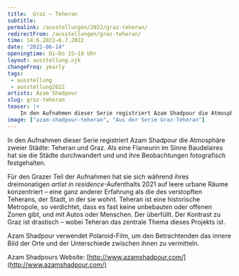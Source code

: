 ```yaml
---
title:  Graz – Teheran
subtitle: 
permalink: /ausstellungen/2022/graz-teheran/
redirectFrom: /ausstellungen/graz-teheran/
time: 14.6.2022–6.7.2022
date: "2022-06-14"
openingtime: Di–Do 15–18 Uhr
layout: ausstellung.njk
changeFreq: yearly
tags: 
 - ausstellung
 - ausstellung2022
artists: Azam Shadpour
slug: graz-teheran
teaser: |+
    In den Aufnahmen dieser Serie registriert Azam Shadpour die Atmosphäre zweier Städte: Teheran und Graz. Als eine Flaneurin im Sinne Baudelaires hat sie die Städte durchwandert und und ihre Beobachtungen fotografisch festgehalten. 
image: ["azam-shadpour-teheran", "Aus der Serie Graz-Teheran"]
---
```

 In den Aufnahmen dieser Serie registriert Azam Shadpour die Atmosphäre zweier Städte: Teheran und Graz. Als eine Flaneurin im Sinne Baudelaires hat sie die Städte durchwandert und und ihre Beobachtungen fotografisch festgehalten.

Für den Grazer Teil der Aufnahmen hat sie sich während ihres dreimonatigen *artist in residence*-Aufenthalts 2021 auf leere urbane Räume konzentriert – eine ganz anderer Erfahrung als die des verstopften Teherans, der Stadt, in der sie wohnt. Teheran ist eine historische Metropole, so verdichtet, dass es fast keine unbebauten oder offenen Zonen gibt, und mit Autos oder Menschen. Der  überfüllt. Der Kontrast zu Graz ist drastisch – wobei Teheran das zentrale Thema dieses Projekts ist.

Azam Shadpour verwendet Polaroid-Film, um den Betrachtenden das innere Bild der Orte und der Unterschiede zwischen ihnen zu vermitteln.

Azam Shadpours Website: [http://www.azamshadpour.com/](http://www.azamshadpour.com/)


